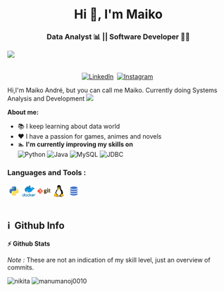 <h1 align="center">Hi 👋, I'm Maiko</h1>
<h3 align="center">Data Analyst 📊 || Software Developer 👨‍💻</h3>

![](https://komarev.com/ghpvc/?username=your-Maikoandre)

<p align="center">
<br>
<a href="https://www.linkedin.com/in/maiko-andr%C3%A9-1a33a5249/"><img src="https://img.shields.io/badge/linkedin-%230077B5.svg?&style=for-the-badge&logo=linkedin&logoColor=white" alt="LinkedIn" /></a>&nbsp;
<a href="https://www.instagram.com/haikoandrey?igsh=d3JsZGlwNG42emdp"><img src="https://img.shields.io/badge/instagram-purple.svg?&style=for-the-badge&logo=Instagram&logoColor=white" alt="Instagram"/></a>&nbsp;

Hi,I'm Maiko André, but you can call me Maiko. Currently doing Systems Analysis and Development <img src="https://media.giphy.com/media/WUlplcMpOCEmTGBtBW/giphy.gif" width="30">   


**About me:**

- 📚 I keep learning about data world
- ❤️ I have a passion for games, animes and novels
- 🏊 **I'm currently improving my skills on**<br>
![Python](https://img.shields.io/badge/Python-%7C-0%2C%2022%2C%20100)
![Java](https://img.shields.io/badge/Java-21-blue)
![MySQL](https://img.shields.io/badge/MySQL-8.0-orange)
![JDBC](https://img.shields.io/badge/JDBC-4.2-green)


### Languages and Tools :

<code><img height="30" src="https://raw.githubusercontent.com/github/explore/80688e429a7d4ef2fca1e82350fe8e3517d3494d/topics/python/python.png"></code>
<code><img height="30" src="https://raw.githubusercontent.com/github/explore/80688e429a7d4ef2fca1e82350fe8e3517d3494d/topics/docker/docker.png"></code>
<code><img height="30" src="https://raw.githubusercontent.com/github/explore/80688e429a7d4ef2fca1e82350fe8e3517d3494d/topics/git/git.png"></code>
<code><img height="30" src="https://raw.githubusercontent.com/github/explore/80688e429a7d4ef2fca1e82350fe8e3517d3494d/topics/linux/linux.png"></code>
<code><img height="30" src="https://raw.githubusercontent.com/github/explore/80688e429a7d4ef2fca1e82350fe8e3517d3494d/topics/sql/sql.png"></code>
<br>
<br>
 
<h2>ℹ️ &nbsp;Github Info</h2>

  <summary><b>⚡ Github Stats</b></summary>
  
<i> Note :</i>  These are not an indication of my skill level, just an overview of commits.

<img height="180em" src="https://github-readme-stats.vercel.app/api?username=Maikoandre&show_icons=true&locale=en&hide_border=true" alt="nikita" />
<img height="180em" src="https://github-readme-stats.vercel.app/api/top-langs?username=Maikoandre&show_icons=true&locale=en&layout=compact&langs_count=7&hide_border=true&hide=c" alt="manumanoj0010"/>
